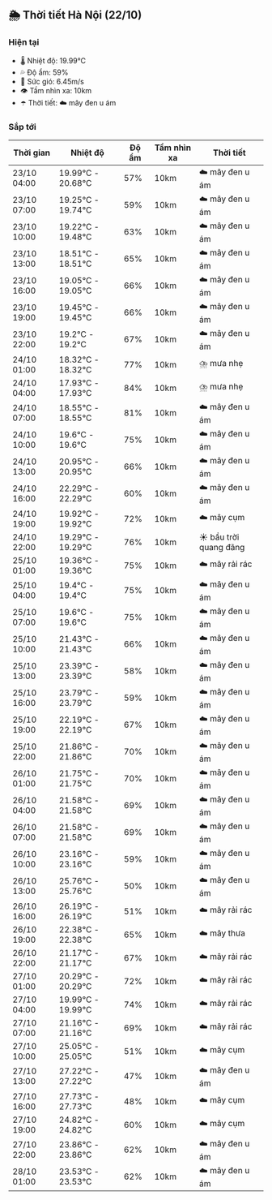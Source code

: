 ## 🌦️ Thời tiết Hà Nội (22/10)

### Hiện tại

- 🌡️ Nhiệt độ: 19.99℃
- 💦 Độ ẩm: 59%
- 💨 Sức gió: 6.45m/s
- 👁️ Tầm nhìn xa: 10km
- ☂️ Thời tiết: ☁️ mây đen u ám

### Sắp tới

| Thời gian | Nhiệt độ | Độ ẩm | Tầm nhìn xa | Thời tiết |
| --- | --- | --- | --- | --- |
| 23/10 04:00 | 19.99℃ - 20.68℃ | 57% | 10km | ☁️ mây đen u ám |
| 23/10 07:00 | 19.25℃ - 19.74℃ | 59% | 10km | ☁️ mây đen u ám |
| 23/10 10:00 | 19.22℃ - 19.48℃ | 63% | 10km | ☁️ mây đen u ám |
| 23/10 13:00 | 18.51℃ - 18.51℃ | 65% | 10km | ☁️ mây đen u ám |
| 23/10 16:00 | 19.05℃ - 19.05℃ | 66% | 10km | ☁️ mây đen u ám |
| 23/10 19:00 | 19.45℃ - 19.45℃ | 66% | 10km | ☁️ mây đen u ám |
| 23/10 22:00 | 19.2℃ - 19.2℃ | 67% | 10km | ☁️ mây đen u ám |
| 24/10 01:00 | 18.32℃ - 18.32℃ | 77% | 10km | ⛈️ mưa nhẹ |
| 24/10 04:00 | 17.93℃ - 17.93℃ | 84% | 10km | ⛈️ mưa nhẹ |
| 24/10 07:00 | 18.55℃ - 18.55℃ | 81% | 10km | ☁️ mây đen u ám |
| 24/10 10:00 | 19.6℃ - 19.6℃ | 75% | 10km | ☁️ mây đen u ám |
| 24/10 13:00 | 20.95℃ - 20.95℃ | 66% | 10km | ☁️ mây đen u ám |
| 24/10 16:00 | 22.29℃ - 22.29℃ | 60% | 10km | ☁️ mây đen u ám |
| 24/10 19:00 | 19.92℃ - 19.92℃ | 72% | 10km | ☁️ mây cụm |
| 24/10 22:00 | 19.29℃ - 19.29℃ | 76% | 10km | ☀️ bầu trời quang đãng |
| 25/10 01:00 | 19.36℃ - 19.36℃ | 75% | 10km | ☁️ mây rải rác |
| 25/10 04:00 | 19.4℃ - 19.4℃ | 75% | 10km | ☁️ mây đen u ám |
| 25/10 07:00 | 19.6℃ - 19.6℃ | 75% | 10km | ☁️ mây đen u ám |
| 25/10 10:00 | 21.43℃ - 21.43℃ | 66% | 10km | ☁️ mây đen u ám |
| 25/10 13:00 | 23.39℃ - 23.39℃ | 58% | 10km | ☁️ mây đen u ám |
| 25/10 16:00 | 23.79℃ - 23.79℃ | 59% | 10km | ☁️ mây đen u ám |
| 25/10 19:00 | 22.19℃ - 22.19℃ | 67% | 10km | ☁️ mây đen u ám |
| 25/10 22:00 | 21.86℃ - 21.86℃ | 70% | 10km | ☁️ mây đen u ám |
| 26/10 01:00 | 21.75℃ - 21.75℃ | 70% | 10km | ☁️ mây đen u ám |
| 26/10 04:00 | 21.58℃ - 21.58℃ | 69% | 10km | ☁️ mây đen u ám |
| 26/10 07:00 | 21.58℃ - 21.58℃ | 69% | 10km | ☁️ mây đen u ám |
| 26/10 10:00 | 23.16℃ - 23.16℃ | 59% | 10km | ☁️ mây đen u ám |
| 26/10 13:00 | 25.76℃ - 25.76℃ | 50% | 10km | ☁️ mây đen u ám |
| 26/10 16:00 | 26.19℃ - 26.19℃ | 51% | 10km | ☁️ mây rải rác |
| 26/10 19:00 | 22.38℃ - 22.38℃ | 65% | 10km | ☁️ mây thưa |
| 26/10 22:00 | 21.17℃ - 21.17℃ | 67% | 10km | ☁️ mây rải rác |
| 27/10 01:00 | 20.29℃ - 20.29℃ | 72% | 10km | ☁️ mây rải rác |
| 27/10 04:00 | 19.99℃ - 19.99℃ | 74% | 10km | ☁️ mây rải rác |
| 27/10 07:00 | 21.16℃ - 21.16℃ | 69% | 10km | ☁️ mây rải rác |
| 27/10 10:00 | 25.05℃ - 25.05℃ | 51% | 10km | ☁️ mây cụm |
| 27/10 13:00 | 27.22℃ - 27.22℃ | 47% | 10km | ☁️ mây đen u ám |
| 27/10 16:00 | 27.73℃ - 27.73℃ | 48% | 10km | ☁️ mây cụm |
| 27/10 19:00 | 24.82℃ - 24.82℃ | 60% | 10km | ☁️ mây cụm |
| 27/10 22:00 | 23.86℃ - 23.86℃ | 62% | 10km | ☁️ mây đen u ám |
| 28/10 01:00 | 23.53℃ - 23.53℃ | 62% | 10km | ☁️ mây đen u ám |
